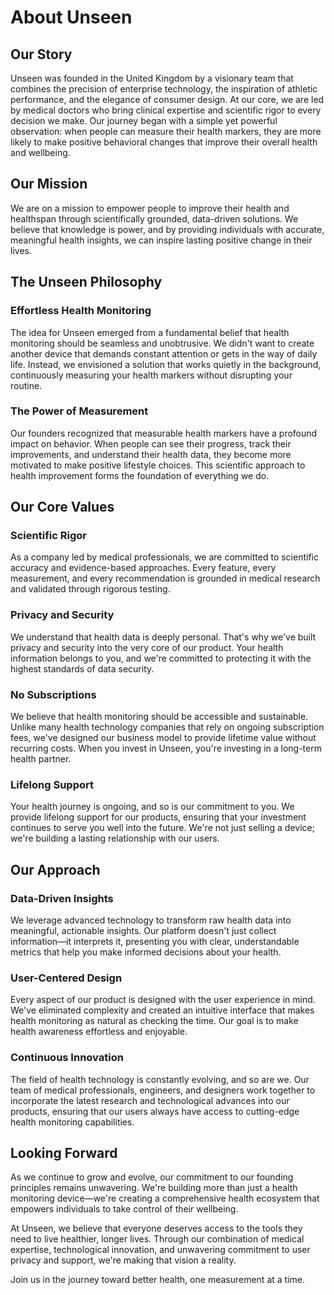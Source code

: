 # About Unseen

## Our Story

Unseen was founded in the United Kingdom by a visionary team that combines the precision of enterprise technology, the inspiration of athletic performance, and the elegance of consumer design. At our core, we are led by medical doctors who bring clinical expertise and scientific rigor to every decision we make. Our journey began with a simple yet powerful observation: when people can measure their health markers, they are more likely to make positive behavioral changes that improve their overall health and wellbeing.

## Our Mission

We are on a mission to empower people to improve their health and healthspan through scientifically grounded, data-driven solutions. We believe that knowledge is power, and by providing individuals with accurate, meaningful health insights, we can inspire lasting positive change in their lives.

## The Unseen Philosophy

### Effortless Health Monitoring
The idea for Unseen emerged from a fundamental belief that health monitoring should be seamless and unobtrusive. We didn't want to create another device that demands constant attention or gets in the way of daily life. Instead, we envisioned a solution that works quietly in the background, continuously measuring your health markers without disrupting your routine.

### The Power of Measurement
Our founders recognized that measurable health markers have a profound impact on behavior. When people can see their progress, track their improvements, and understand their health data, they become more motivated to make positive lifestyle choices. This scientific approach to health improvement forms the foundation of everything we do.

## Our Core Values

### Scientific Rigor
As a company led by medical professionals, we are committed to scientific accuracy and evidence-based approaches. Every feature, every measurement, and every recommendation is grounded in medical research and validated through rigorous testing.

### Privacy and Security
We understand that health data is deeply personal. That's why we've built privacy and security into the very core of our product. Your health information belongs to you, and we're committed to protecting it with the highest standards of data security.

### No Subscriptions
We believe that health monitoring should be accessible and sustainable. Unlike many health technology companies that rely on ongoing subscription fees, we've designed our business model to provide lifetime value without recurring costs. When you invest in Unseen, you're investing in a long-term health partner.

### Lifelong Support
Your health journey is ongoing, and so is our commitment to you. We provide lifelong support for our products, ensuring that your investment continues to serve you well into the future. We're not just selling a device; we're building a lasting relationship with our users.

## Our Approach

### Data-Driven Insights
We leverage advanced technology to transform raw health data into meaningful, actionable insights. Our platform doesn't just collect information—it interprets it, presenting you with clear, understandable metrics that help you make informed decisions about your health.

### User-Centered Design
Every aspect of our product is designed with the user experience in mind. We've eliminated complexity and created an intuitive interface that makes health monitoring as natural as checking the time. Our goal is to make health awareness effortless and enjoyable.

### Continuous Innovation
The field of health technology is constantly evolving, and so are we. Our team of medical professionals, engineers, and designers work together to incorporate the latest research and technological advances into our products, ensuring that our users always have access to cutting-edge health monitoring capabilities.

## Looking Forward

As we continue to grow and evolve, our commitment to our founding principles remains unwavering. We're building more than just a health monitoring device—we're creating a comprehensive health ecosystem that empowers individuals to take control of their wellbeing.

At Unseen, we believe that everyone deserves access to the tools they need to live healthier, longer lives. Through our combination of medical expertise, technological innovation, and unwavering commitment to user privacy and support, we're making that vision a reality.

Join us in the journey toward better health, one measurement at a time. 